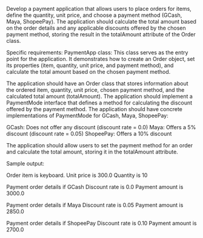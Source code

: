 

Develop a payment application that allows users to place orders for items, define the quantity, unit price, and choose a payment method (GCash, Maya, ShopeePay). The application should calculate the total amount based on the order details and any applicable discounts offered by the chosen payment method, storing the result in the totalAmount attribute of the Order class.

Specific requirements:
PaymentApp class: This class serves as the entry point for the application. It demonstrates how to create an Order object, set its properties (item, quantity, unit price, and payment method), and calculate the total amount based on the chosen payment method.

The application should have an Order class that stores information about the ordered item, quantity, unit price, chosen payment method, and the calculated total amount (totalAmount).
The application should implement a PaymentMode interface that defines a method for calculating the discount offered by the payment method.
The application should have concrete implementations of PaymentMode for GCash, Maya, ShopeePay:

GCash: Does not offer any discount (discount rate = 0.0)
Maya: Offers a 5% discount (discount rate = 0.05)
ShopeePay: Offers a 10% discount

The application should allow users to set the payment method for an order and calculate the total amount, storing it in the totalAmount attribute.

Sample output:

Order item is keyboard.
Unit price is 300.0
Quantity is 10

Payment order details  if GCash
Discount rate is 0.0
Payment amount is 3000.0

Payment order details if Maya
Discount rate is 0.05
Payment amount is 2850.0

Payment order details if ShopeePay
Discount rate is 0.10
Payment amount is 2700.0
